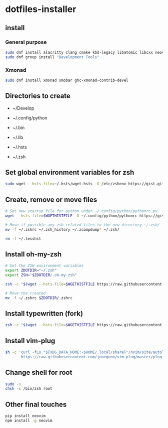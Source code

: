 # dotfiles-installer

## install

### General purpose

```bash
sudo dnf install alacritty clang cmake kbd-legacy libatomic libcxx neovim nodejs numlockx util-linux-user xorg-x11-server-utils zsh
sudo dnf group install "Development Tools"
```

### Xmonad

```bash
sudo dnf install xmonad xmobar ghc-xmonad-contrib-devel
```

## Directories to create

- ~/Develop

- ~/.config/python

- ~/.bin

- ~/.lib

- ~/.hsts

- ~/.zsh

## Set global environment variables for zsh

```bash
sudo wget --hsts-file=~/.hsts/wget-hsts -O /etc/zshenv https://gist.githubusercontent.com/tobimd/9e9647a703872d0ee5aadd58adf4a77e/raw/c768e245820fd9a2bd2dc69cfce9884a66728953/zshenv
```

## Create, remove or move files

```bash
# Set new startup file for python under ~/.config/python/pythonrc.py
wget --hsts-file=$WGETHISTFILE -O ~/.config/python/pythonrc https://gist.githubusercontent.com/tobimd/22dcb09bbd60ab31311b71f3b1dc6432/raw/a200363ff4031d67a8fe337424b2fda0e1ef4a9c/pythonrc.py

# Move if possible any zsh-related files to the new directory ~/.zsh/
mv -f ~/.zshrc ~/.zsh_history ~/.zcompdump* ~/.zsh/

rm -f ~/.lesshst
```

## Install oh-my-zsh

```bash
# Set the ZSH environment variables
export ZDOTDIR="~/.zsh"
export ZSH="$ZDOTDIR/.oh-my-zsh"

zsh -c "$(wget --hsts-file=$WGETHISTFILE https://raw.githubusercontent.com/ohmyzsh/ohmyzsh/master/tools/install.sh -O -)"

# Move the created 
mv -f ~/.zshrc $ZDOTDIR/.zshrc
```

## Install typewritten (fork)

```bash
zsh -c "$(wget --hsts-file=$WGETHISTFILE https://raw.githubusercontent.com/tobimd/typewritten/main/scripts/install.sh -O -)"
```

## Install vim-plug

```bash
sh -c 'curl -fLo "${XDG_DATA_HOME:-$HOME/.local/share}"/nvim/site/autoload/plug.vim --create-dirs \
       https://raw.githubusercontent.com/junegunn/vim-plug/master/plug.vim'
```

## Change shell for root

```bash
sudo -s
chsh -s /bin/zsh root
```

## Other final touches

```bash
pip install neovim
npm install -g neovim
```
